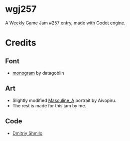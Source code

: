 # wgj257 #

A Weekly Game Jam #257 entry, made with [Godot engine](https://godotengine.org/).

# Credits #

## Font ##
- [monogram](https://datagoblin.itch.io/monogram) by datagoblin

## Art ##
- Slightly modified [Masculine_A](https://aivopiru.itch.io/pixelart-portrait-bases) portrait by Aivopiru.
- The rest is made for this jam by me.

## Code ##
- [Dmitriy Shmilo](https://dmitriy-shmilo.itch.io/)
